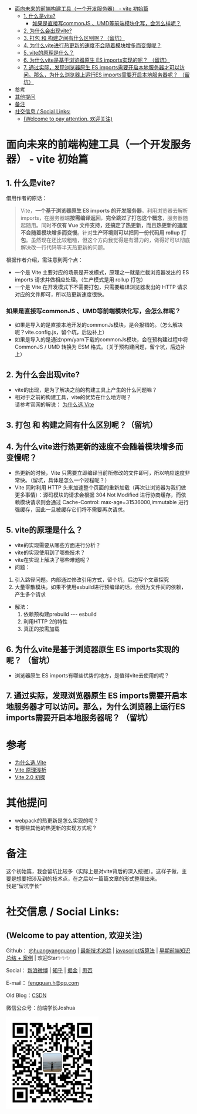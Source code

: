 
<!-- TOC -->

- [面向未来的前端构建工具（一个开发服务器） - vite 初始篇](#面向未来的前端构建工具一个开发服务器---vite-初始篇)
  - [1. 什么是vite?](#1-什么是vite)
    - [如果是直接写commonJS 、UMD等前端模块化写，会怎么样呢？](#如果是直接写commonjs-umd等前端模块化写会怎么样呢)
  - [2. 为什么会出现vite?](#2-为什么会出现vite)
  - [3. 打包 和 构建之间有什么区别呢？（留坑）](#3-打包-和-构建之间有什么区别呢留坑)
  - [4. 为什么vite进行热更新的速度不会随着模块增多而变慢呢？](#4-为什么vite进行热更新的速度不会随着模块增多而变慢呢)
  - [5. vite的原理是什么？](#5-vite的原理是什么)
  - [6. 为什么vite是基于浏览器原生 ES imports实现的呢？  （留坑）](#6-为什么vite是基于浏览器原生-es-imports实现的呢--留坑)
  - [7. 通过实际，发现浏览器原生 ES imports需要开启本地服务器才可以访问。那么，为什么浏览器上运行ES imports需要开启本地服务器呢？  （留坑）](#7-通过实际发现浏览器原生-es-imports需要开启本地服务器才可以访问那么为什么浏览器上运行es-imports需要开启本地服务器呢--留坑)
- [参考](#参考)
- [其他提问](#其他提问)
- [备注](#备注)
- [社交信息 / Social Links:](#社交信息--social-links)
  - [(Welcome to pay attention, 欢迎关注)](#welcome-to-pay-attention-欢迎关注)

<!-- /TOC -->
# 面向未来的前端构建工具（一个开发服务器） - vite 初始篇

## 1. 什么是vite?
借用作者的原话：
> Vite，**一个基于浏览器原生 ES imports 的开发服务器**。利用浏览器去解析 imports，在服务器端**按需编译返回**，**完全跳过了打包这个概念**，服务器随起随用。同时**不仅有 Vue 文件支持，还搞定了热更新，而且热更新的速度不会随着模块增多而变慢**。针对**生产环境则可以把同一份代码用 rollup 打包**。虽然现在还比较粗糙，但这个方向我觉得是有潜力的，做得好可以彻底解决改一行代码等半天热更新的问题。  

根据作者介绍，需注意到两个点：  
- 一个是 Vite 主要对应的场景是开发模式，原理之一就是拦截浏览器发出的 ES imports 请求并做相应处理。（生产模式是用 rollup 打包）
- 一个是 Vite 在开发模式下不需要打包，只需要编译浏览器发出的 HTTP 请求对应的文件即可，所以热更新速度很快。  

### 如果是直接写commonJS 、UMD等前端模块化写，会怎么样呢？
- 如果是导入的是直接本地开发的commonJs模块，是会报错的。（怎么解决呢？vite.config.js，留个坑，后边补上）
- 如果是导入的是通过npm/yarn下载的commonJs模块，会在预构建过程中将 CommonJS / UMD 转换为 ESM 格式。（关于预构建问题，留个坑，后边补上）


## 2. 为什么会出现vite?   
- vite的出现，是为了解决之前的构建工具上产生的什么问题嘛？    
- 相对于之前的构建工具，vite的优势在什么地方呢？  
请参考官网的解说： [为什么选 Vite](https://cn.vitejs.dev/guide/why.html) 

## 3. 打包 和 构建之间有什么区别呢？（留坑）

## 4. 为什么vite进行热更新的速度不会随着模块增多而变慢呢？
- 热更新的时候，Vite 只需要立即编译当前所修改的文件即可，所以响应速度非常快。（留坑，具体是怎么一个过程呢？）
- Vite 同时利用 HTTP 头来加速整个页面的重新加载（再次让浏览器为我们做更多事情）：源码模块的请求会根据 304 Not Modified 进行协商缓存，而依赖模块请求则会通过 Cache-Control: max-age=31536000,immutable 进行强缓存，因此一旦被缓存它们将不需要再次请求。

## 5. vite的原理是什么？  
- vite的实现需要从哪些方面进行分析？    
- vite的实现使用到了哪些技术？  
- vite在实现上解决了哪些难题呢？  
- 问题：
1. 引入路径问题。内部通过修改引用方式，留个坑，后边写个文章探究
2. 大量零散模块。如果不使用esbuild进行预编译的话，会因为文件间的依赖，产生多个请求
- 解法：
  1. 依赖预构建prebuild --- esbuild
  2. 利用HTTP 2的特性
  3. 真正的按需加载

## 6. 为什么vite是基于浏览器原生 ES imports实现的呢？  （留坑）
- 浏览器原生 ES imports有哪些优势的地方，是值得vite去使用的呢？

## 7. 通过实际，发现浏览器原生 ES imports需要开启本地服务器才可以访问。那么，为什么浏览器上运行ES imports需要开启本地服务器呢？  （留坑）

# 参考
- [为什么选 Vite](https://cn.vitejs.dev/guide/why.html)  
- [Vite 原理浅析](https://juejin.cn/post/6844904146915573773#heading-1)
- [Vite 2.0 初探](https://juejin.cn/post/6943821414747078687)

# 其他提问
- webpack的热更新是怎么实现的呢？
- 有哪些其他的热更新的实现方式呢？

# 备注
这个初始篇，我会留坑比较多（实际上是对vite背后的深入挖掘）。这样子做，主要是想要把涉及到的技术点，在之后以一篇篇文章的形式整理出来。  
我是”留坑学长“


# 社交信息 / Social Links:
 ## (Welcome to pay attention, 欢迎关注)
Github：
[@huangyangquang](https://github.com/huangyangquang) | [最新技术追踪](https://github.com/huangyangquang/Latest-technology-tracking) | [javascript版算法](https://github.com/huangyangquang/Algorithm) | [早期前端知识总结 + 案例](https://github.com/huangyangquang/DEMO) | 欢迎Star✨✨✨


Social：
[新浪微博](https://weibo.com/u/6385661354) | [知乎](https://www.zhihu.com/people/cclv3) | [掘金](https://juejin.cn/user/2735240661699181) | [思否](https://segmentfault.com/u/c_z7wgq/articles) 

E-mail： fengquan.h@qq.com  

Old Blog：[CSDN](https://blog.csdn.net/huangyangquan3?type=blog)

微信公众号：前端学长Joshua  

<img src="../../static/img/wechatQrCode.jpg" width="50%">
 